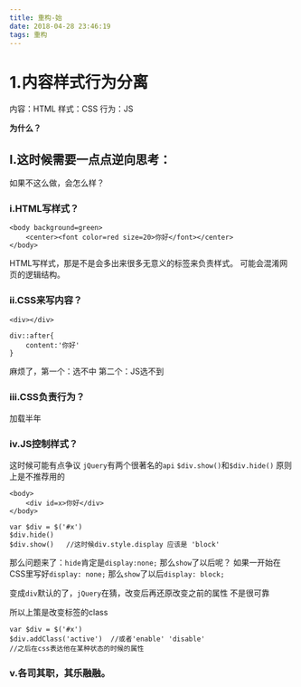 ```yaml
---
title: 重构-始
date: 2018-04-28 23:46:19
tags: 重构
---
```

# 1.内容样式行为分离

内容：HTML
样式：CSS
行为：JS

**为什么？**

## I.这时候需要一点点逆向思考：

如果不这么做，会怎么样？

### i.HTML写样式？

```
<body background=green>
    <center><font color=red size=20>你好</font></center>
</body>
```

HTML写样式，那是不是会多出来很多无意义的标签来负责样式。
可能会混淆网页的逻辑结构。

### ii.CSS来写内容？

```
<div></div>

div::after{
    content:'你好'
}
```

麻烦了，第一个：选不中
第二个：JS选不到

### iii.CSS负责行为？
加载半年

### iv.JS控制样式？

这时候可能有点争议
`jQuery`有两个很著名的`api`
`$div.show()`和`$div.hide()`
原则上是不推荐用的

```
<body>
    <div id=x>你好</div>
</body>

var $div = $('#x')
$div.hide()
$div.show()   //这时候div.style.display 应该是 'block'
```

那么问题来了：`hide`肯定是`display:none;`
那么`show`了以后呢？
如果一开始在CSS里写好`display: none;`
那么`show`了以后`display: block;`

变成`div`默认的了，`jQuery`在猜，改变后再还原改变之前的属性
不是很可靠

所以上策是改变标签的class

```
var $div = $('#x')
$div.addClass('active')  //或者'enable' 'disable' 
//之后在css表达他在某种状态的时候的属性
```

### v.各司其职，其乐融融。